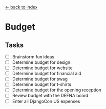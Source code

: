 [<- back to index](../README.md)

# Budget

## Tasks

- [ ] Brainstorm fun ideas
- [ ] Determine budget for design
- [ ] Determine budget for website
- [ ] Determine budget for financial aid
- [ ] Determine budget for swag
- [ ] Determine budget for t-shirts
- [ ] Determine budget for the opening reception
- [ ] Review budget with the DEFNA board
- [ ] Enter all DjangoCon US expenses
